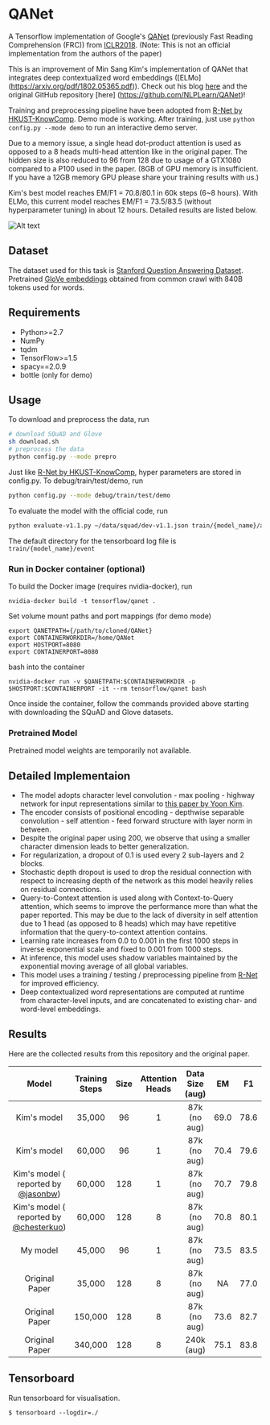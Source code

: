 # QANet
A Tensorflow implementation of Google's [QANet](https://openreview.net/pdf?id=B14TlG-RW) (previously Fast Reading Comprehension (FRC)) from [ICLR2018](https://openreview.net/forum?id=B14TlG-RW). (Note: This is not an official implementation from the authors of the paper)

This is an improvement of Min Sang Kim's implementation of QANet that integrates deep contextualized word embeddings ([ELMo] (https://arxiv.org/pdf/1802.05365.pdf)). Check out his blog [here](https://medium.com/@minsangkim/implementing-question-answering-networks-with-cnns-5ae5f08e312b) and the original GitHub repository [here] (https://github.com/NLPLearn/QANet)!

Training and preprocessing pipeline have been adopted from [R-Net by HKUST-KnowComp](https://github.com/HKUST-KnowComp/R-Net). Demo mode is working. After training, just use `python config.py --mode demo` to run an interactive demo server.

Due to a memory issue, a single head dot-product attention is used as opposed to a 8 heads multi-head attention like in the original paper. The hidden size is also reduced to 96 from 128 due to usage of a GTX1080 compared to a P100 used in the paper. (8GB of GPU memory is insufficient. If you have a 12GB memory GPU please share your training results with us.)

Kim's best model reaches EM/F1 = 70.8/80.1 in 60k steps (6~8 hours). With ELMo, this current model reaches EM/F1 = 73.5/83.5 (without hyperparameter tuning) in about 12 hours. Detailed results are listed below.

![Alt text](/../master/screenshots/figure.png?raw=true "Network Outline")

## Dataset
The dataset used for this task is [Stanford Question Answering Dataset](https://rajpurkar.github.io/SQuAD-explorer/).
Pretrained [GloVe embeddings](https://nlp.stanford.edu/projects/glove/) obtained from common crawl with 840B tokens used for words.

## Requirements
  * Python>=2.7
  * NumPy
  * tqdm
  * TensorFlow>=1.5
  * spacy==2.0.9
  * bottle (only for demo)

## Usage
To download and preprocess the data, run

```bash
# download SQuAD and Glove
sh download.sh
# preprocess the data
python config.py --mode prepro
```

Just like [R-Net by HKUST-KnowComp](https://github.com/HKUST-KnowComp/R-Net), hyper parameters are stored in config.py. To debug/train/test/demo, run

```bash
python config.py --mode debug/train/test/demo
```

To evaluate the model with the official code, run
```bash
python evaluate-v1.1.py ~/data/squad/dev-v1.1.json train/{model_name}/answer/answer.json
```

The default directory for the tensorboard log file is `train/{model_name}/event`

### Run in Docker container (optional)
To build the Docker image (requires nvidia-docker), run

```
nvidia-docker build -t tensorflow/qanet .
```

Set volume mount paths and port mappings (for demo mode)

```
export QANETPATH={/path/to/cloned/QANet}
export CONTAINERWORKDIR=/home/QANet
export HOSTPORT=8080
export CONTAINERPORT=8080
```

bash into the container
```
nvidia-docker run -v $QANETPATH:$CONTAINERWORKDIR -p $HOSTPORT:$CONTAINERPORT -it --rm tensorflow/qanet bash
```

Once inside the container, follow the commands provided above starting with downloading the SQuAD and Glove datasets.

### Pretrained Model
Pretrained model weights are temporarily not available.

## Detailed Implementaion

  * The model adopts character level convolution - max pooling - highway network for input representations similar to [this paper by Yoon Kim](https://arxiv.org/pdf/1508.06615.pdf).
  * The encoder consists of positional encoding - depthwise separable convolution - self attention - feed forward structure with layer norm in between.
  * Despite the original paper using 200, we observe that using a smaller character dimension leads to better generalization.
  * For regularization, a dropout of 0.1 is used every 2 sub-layers and 2 blocks.
  * Stochastic depth dropout is used to drop the residual connection with respect to increasing depth of the network as this model heavily relies on residual connections.
  * Query-to-Context attention is used along with Context-to-Query attention, which seems to improve the performance more than what the paper reported. This may be due to the lack of diversity in self attention due to 1 head (as opposed to 8 heads) which may have repetitive information that the query-to-context attention contains.
  * Learning rate increases from 0.0 to 0.001 in the first 1000 steps in inverse exponential scale and fixed to 0.001 from 1000 steps.
  * At inference, this model uses shadow variables maintained by the exponential moving average of all global variables.
  * This model uses a training / testing / preprocessing pipeline from [R-Net](https://github.com/HKUST-KnowComp/R-Net) for improved efficiency.
  * Deep contextualized word representations are computed at runtime from character-level inputs, and are concatenated to existing char- and word-level embeddings.

## Results
Here are the collected results from this repository and the original paper.

|      Model     | Training Steps | Size | Attention Heads | Data Size (aug) |  EM  |  F1  |
|:--------------:|:--------------:|:----:|:---------------:|:---------------:|:----:|:----:|
|    Kim's model |     35,000     |  96  |        1        |   87k (no aug)  | 69.0 | 78.6 |
|    Kim's model |     60,000     |  96  |        1        |   87k (no aug)  | 70.4 | 79.6 |
|    Kim's model ( reported by [@jasonbw](https://github.com/jasonwbw))|     60,000     |  128  |        1        |   87k (no aug)  | 70.7 | 79.8 |
|    Kim's model ( reported by [@chesterkuo](https://github.com/chesterkuo))|     60,000     |  128  |        8        |   87k (no aug)  | 70.8 | 80.1 |
|    My model    |     45,000     |  96  |        1        |   87k (no aug)  | 73.5 | 83.5 |
| Original Paper |     35,000     |  128 |        8        |   87k (no aug)  |  NA  | 77.0 |
| Original Paper |     150,000    |  128 |        8        |   87k (no aug)  | 73.6 | 82.7 |
| Original Paper |     340,000    |  128 |        8        |    240k (aug)   | 75.1 | 83.8 |

## Tensorboard
Run tensorboard for visualisation.
```shell
$ tensorboard --logdir=./
```
